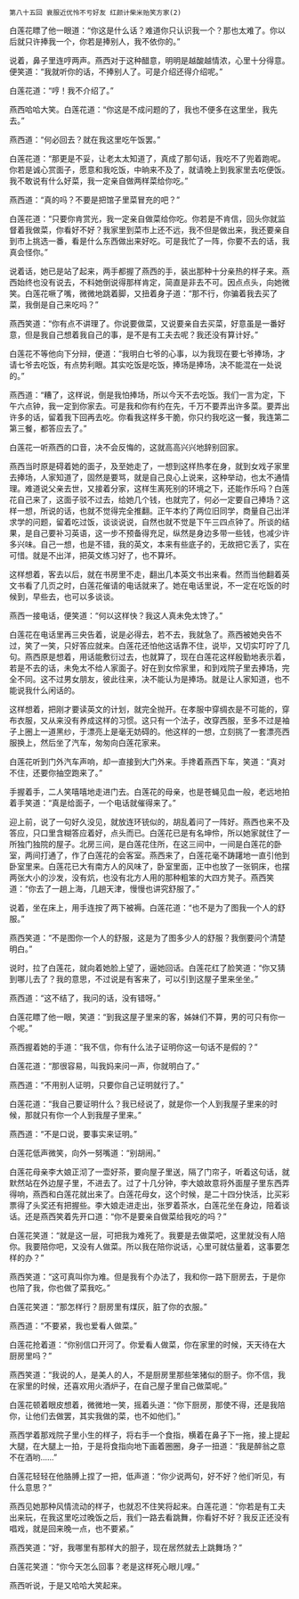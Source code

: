     第八十五回 衰服近优怜不亏好友 红颜计柴米贻笑方家(2) 

   白莲花瞟了他一眼道：“你这是什么话？难道你只认识我一个？那也太难了。你以后就只许捧我一个，你若是捧别人，我不依你的。”

   说着，鼻子里连哼两声。燕西对于这种醋意，明明是越酸越情浓，心里十分得意。便笑道：“我就听你的话，不捧别人了。可是介绍还得介绍呢。”

   白莲花道：“哼！我不介绍了。”

   燕西哈哈大笑。白莲花道：“你这是不成问题的了，我也不便多在这里坐，我先去。”

   燕西道：“何必回去？就在我这里吃午饭罢。”

   白莲花道：“那更是不妥，让老太太知道了，真成了那句话，我吃不了兜着跑呢。你若是诚心赏面子，愿意和我吃饭，中晌来不及了，就请晚上到我家里去吃便饭。我不敢说有什么好菜，我一定亲自做两样菜给你吃。”

   燕西道：“真的吗？不要是把馆子里菜冒充的吧？”

   白莲花道：“只要你肯赏光，我一定亲自做菜给你吃。你若是不肯信，回头你就监督着我做菜，你看好不好？我家里到菜市上还不远，我不但是做出来，我还要亲自到市上挑选一番，看是什么东西做出来好吃。可是我忙了一阵，你要不去的话，我真会怪你。”

   说着话，她已是站了起来，两手都握了燕西的手，装出那种十分亲热的样子来。燕西始终也没有说去，不料她倒说得那样肯定，简直是非去不可。因点点头，向她微笑。白莲花噘了嘴，微微地跳着脚，又扭着身子道：“那不行，你骗着我去买了菜，我倒是自己来吃吗？”

   燕西笑道：“你有点不讲理了。你说要做菜，又说要亲自去买菜，好意虽是一番好意，但是我自己想着我自己的事，是不是有工夫去呢？我还没有算计好。”

   白莲花不等他向下分辩，便道：“我明白七爷的心事，以为我现在要七爷捧场，才请七爷去吃饭，有点势利眼。其实吃饭是吃饭，捧场是捧场，决不能混在一处说的。”

   燕西道：“糟了，这样说，倒是我怕捧场，所以今天不去吃饭。我们一言为定，下午六点钟，我一定到你家去。可是我和你有约在先，千万不要弄出许多菜。要弄出许多的话，留着我下回再去吃。你看我这样多干脆，你只约我吃这一餐，我连第二第三餐，都答应去了。”

   白莲花一听燕西的口音，决不会反悔的，这就高高兴兴地辞别回家。

   燕西当时原是碍着她的面子，及至她走了，一想到这样热孝在身，就到女戏子家里去捧场，人家知道了，固然是要骂，就是自己良心上说来，这种举动，也太不通情理。难道说父亲去世，又接着分家，这样生离死别的环境之下，还能作乐吗？白莲花自己来了，这面子驳不过去，给她几个钱，也就完了，何必一定要自己捧场？这样一想，所说的话，也就不觉得完全推翻。正午本约了两位旧同学，商量自己出洋求学的问题，留着吃过饭，谈谈说说，自然也就不觉是下午三四点钟了。所谈的结果，是自己要补习英语，这一步不预备得充足，纵然是身边多带一些钱，也减少许多兴味。自己一想，也是不错，我的英文，本来有些底子的，无故把它丢了，实在可惜。就是不出洋，把英文练习好了，也不算坏。

   这样想着，客去以后，就在书房里不走，翻出几本英文书出来看。然而当他翻着英文书看了几页之时，白莲花催请的电话就来了。她在电话里说，不一定在吃饭的时候到，早些去，也可以多谈谈。

   燕西一接电话，便笑道：“何以这样快？我这人真未免太馋了。”

   白莲花在电话里再三央告着，说是必得去，若不去，我就急了。燕西被她央告不过，笑了一笑，只好答应就来。白莲花还怕他这话靠不住，说毕，又切实叮咛了几句。燕西原是想着，用话能敷衍过去，也就算了，现在白莲花这样殷勤地表示着，若是不去的话，未免太不给人家面子。好在到女伶家里，和到戏院子里去捧场，完全不同。这不过男女朋友，彼此往来，决不能认为是捧场。就是让人家知道，也不能说我什么闲话的。

   这样想着，把刚才要读英文的计划，就完全抛开。在孝服中穿绸衣是不可能的，穿布衣服，又从来没有养成这样的习惯。这只有一个法子，改穿西服，至多不过是袖子上圈上一道黑纱，于漂亮上是毫无妨碍的。他这样的一想，立刻挑了一套漂亮西服换上，然后坐了汽车，匆匆向白莲花家来。

   白莲花听到门外汽车声响，却一直接到大门外来。手搀着燕西下车，笑道：“真对不住，还要你抽空跑来了。”

   手握着手，二人笑嘻嘻地走进门去。白莲花的母亲，也是苍蝇见血一般，老远地拍着手笑道：“真是给面子，一个电话就催得来了。”

   迎上前，说了一句好久没见，就放连环铳似的，胡乱着问了一阵好。燕西也来不及答应，只口里含糊答应着好，点头而已。白莲花已是有名坤伶，所以她家就住了一所独门独院的屋子。北房三间，是白莲花住所，在这三间中，一间是白莲花的卧室，两间打通了，作了白莲花的会客室。燕西来了，白莲花毫不踌躇地一直引他到卧室里来。白莲花已大有南方人的风味了，卧室里面，正中也放了一张铜床，也摆两张大小的沙发，没有炕，也没有北方人用的那种粗笨的大四方凳子。燕西笑道：“你去了一趟上海，几趟天津，慢慢也讲究舒服了。”

   说着，坐在床上，用手连按了两下被褥。白莲花道：“也不是为了图我一个人的舒服。”

   燕西笑道：“不是图你一个人的舒服，这是为了图多少人的舒服？我倒要问个清楚明白。”

   说时，拉了白莲花，就向着她脸上望了，逼她回话。白莲花红了脸笑道：“你又猜到哪儿去了？我的意思，不过说是有客来了，可以引到这屋子里来坐坐。”

   燕西道：“这不结了，我问的话，没有错呀。”

   白莲花瞟了他一眼，笑道：“到我这屋子里来的客，姊妹们不算，男的可只有你一个呢。”

   燕西握着她的手道：“我不信，你有什么法子证明你这一句话不是假的？”

   白莲花道：“那很容易，叫我妈来问一声，你就明白了。”

   燕西道：“不用别人证明，只要你自己证明就行了。”

   白莲花道：“我自己要证明什么？我已经说了，就是你一个人到我屋子里来的时候，那就只有你一个人到我屋子里来。”

   燕西道：“不是口说，要事实来证明。”

   白莲花低声微笑，向外一努嘴道：“别胡闹。”

   白莲花母亲李大娘正沏了一壶好茶，要向屋子里送，隔了门帘子，听着这句话，就默然站在外边屋子里，不进去了。过了十几分钟，李大娘故意将外面屋子里东西弄得响，燕西和白莲花就出来了。白莲花母女，这个时候，是二十四分快活，比买彩票得了头奖还有把握些。李大娘走进走出，张罗着茶水，白莲花坐在身边，陪着谈话。还是燕西笑着先开口道：“你不是要亲自做菜给我吃的吗？”

   白莲花笑道：“就是这一层，可把我为难死了。我要是去做菜吧，这里就没有人陪你。我要陪你吧，又没有人做菜。所以我在陪你说话，心里可就估量着，这事要怎样的办？”

   燕西笑道：“这可真叫你为难。但是我有个办法了，我和你一路下厨房去，于是你也陪了我，你也做了菜我吃。”

   白莲花笑道：“那怎样行？厨房里有煤灰，脏了你的衣服。”

   燕西道：“不要紧，我也爱看人做菜。”

   白莲花抢着道：“你别信口开河了。你爱看人做菜，你在家里的时候，天天待在大厨房里吗？”

   燕西笑道：“我说的人，是美人的人，不是厨房里那些笨猪似的厨子。你不信，我在家里的时候，还喜欢用火酒炉子，在自己屋子里自己做菜呢。”

   白莲花顿着眼皮想着，微微地一笑，摇着头道：“你下厨房，那使不得，还是我陪你，让他们去做罢，其实我做的菜，也不如他们。”

   燕西学着那戏院子里小生的样子，将右手一个食指，横着在鼻子下一拖，接上提起大腿，在大腿上一拍，于是将食指向地下画着圈圈，身子一扭道：“我是醉翁之意不在酒哟……”

   白莲花轻轻在他胳膊上捏了一把，低声道：“你少说两句，好不好？他们听见，有什么意思？”

   燕西见她那种风情流动的样子，也就忍不住笑将起来。白莲花道：“你若是有工夫出来玩，在我这里吃过晚饭之后，我们一路去看跳舞，你看好不好？我反正还没有唱戏，就是回来晚一点，也不要紧。”

   燕西笑道：“好，我哪里有那样大的胆子，现在居然就去上跳舞场？”

   白莲花笑道：“你今天怎么回事？老是这样死心眼儿哩。”

   燕西听说，于是又哈哈大笑起来。

